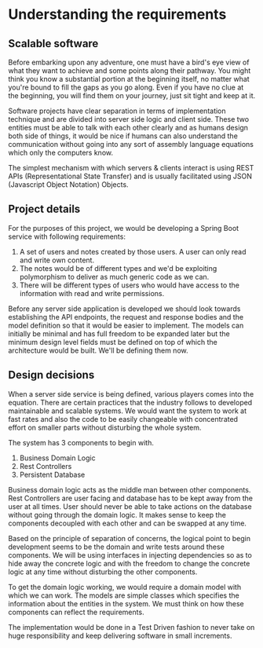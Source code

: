 # Understanding the requirements

## Scalable software

Before embarking upon any adventure, one must have a bird's eye view of what they want to achieve and some points along their pathway. You might think you know a substantial portion at the beginning itself, no matter what you're bound to fill the gaps as you go along. Even if you have no clue at the beginning, you will find them on your journey, just sit tight and keep at it.

Software projects have clear separation in terms of implementation technique and are divided into server side logic and client side. These two entities must be able to talk with each other clearly and as humans design both side of things, it would be nice if humans can also understand the communication without going into any sort of assembly language equations which only the computers know.

The simplest mechanism with which servers & clients interact is using REST APIs \(Representational State Transfer\) and is usually facilitated using JSON \(Javascript Object Notation\) Objects. 

## Project details 

For the purposes of this project, we would be developing a Spring Boot service with following requirements:

1. A set of users and notes created by those users. A user can only read and write own content.
2. The notes would be of different types and we'd be exploiting polymorphism to deliver as much generic code as we can. 
3. There will be different types of users who would have access to the information with read and write permissions.

Before any server side application is developed we should look towards establishing the API endpoints, the request and response bodies and the model definition so that it would be easier to implement. The models can initially be minimal and has full freedom to be expanded later but the minimum design level fields must be defined on top of which the architecture would be built. We'll be defining them now.

## Design decisions

When a server side service is being defined, various players comes into the equation. There are certain practices that the industry follows to developed maintainable and scalable systems. We would want the system to work at fast rates and also the code to be easily changeable with concentrated effort on smaller parts without disturbing the whole system. 

The system has 3 components to begin with.

1. Business Domain Logic
2. Rest Controllers
3. Persistent Database

Business domain logic acts as the middle man between other components. Rest Controllers are user facing and database has to be kept away from the user at all times. User should never be able to take actions on the database without going through the domain logic. It makes sense to keep the components decoupled with each other and can be swapped at any time. 

Based on the principle of separation of concerns, the logical point to begin development seems to be the domain and write tests around these components. We will be using interfaces in injecting dependencies so as to hide away the concrete logic and with the freedom to change the concrete logic at any time without disturbing the other components.

To get the domain logic working, we would require a domain model with which we can work. The models are simple classes which specifies the information about the entities in the system. We must think on how these components can reflect the requirements. 

The implementation would be done in a Test Driven fashion to never take on huge responsibility and keep delivering software in small increments.  

